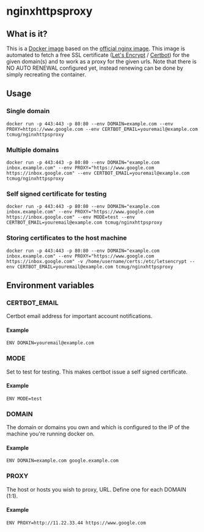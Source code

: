 # nginxhttpsproxy

## What is it?
This is a [Docker image](https://hub.docker.com/r/tcmug/nginxhttpsproxy/) based on the [official nginx image](https://hub.docker.com/_/nginx/). This image is automated to fetch a free SSL certificate ([Let's Encrypt](https://letsencrypt.org/) / [Certbot](https://certbot.eff.org/)) for the given domain(s) and to work as a proxy for the given urls. Note that there is NO AUTO RENEWAL configured yet, instead renewing can be done by simply recreating the container.

## Usage
### Single domain
```docker run -p 443:443 -p 80:80 --env DOMAIN=example.com --env PROXY=https://www.google.com --env CERTBOT_EMAIL=youremail@example.com tcmug/nginxhttpsproxy```
### Multiple domains
```docker run -p 443:443 -p 80:80 --env DOMAIN="example.com inbox.example.com" --env PROXY="https://www.google.com https://inbox.google.com" --env CERTBOT_EMAIL=youremail@example.com tcmug/nginxhttpsproxy```
### Self signed certificate for testing
```docker run -p 443:443 -p 80:80 --env DOMAIN="example.com inbox.example.com" --env PROXY="https://www.google.com https://inbox.google.com" --env MODE=test --env CERTBOT_EMAIL=youremail@example.com tcmug/nginxhttpsproxy```
### Storing certificates to the host machine
```docker run -p 443:443 -p 80:80 --env DOMAIN="example.com inbox.example.com" --env PROXY="https://www.google.com https://inbox.google.com" -v /home/username/certs:/etc/letsencrypt --env CERTBOT_EMAIL=youremail@example.com tcmug/nginxhttpsproxy```

## Environment variables

### CERTBOT_EMAIL
Certbot email address for important account notifications.
#### Example
```ENV DOMAIN=youremail@example.com```
### MODE
Set to test for testing. This makes certbot issue a self signed certificate.
#### Example
```ENV MODE=test```
### DOMAIN
The domain or domains you own and which is configured to the IP of the machine you're running docker on.
#### Example
```ENV DOMAIN=example.com google.example.com```
### PROXY
The host or hosts you wish to proxy, URL. Define one for each DOMAIN (1:1).
#### Example
```ENV PROXY=http://11.22.33.44 https://www.google.com```

